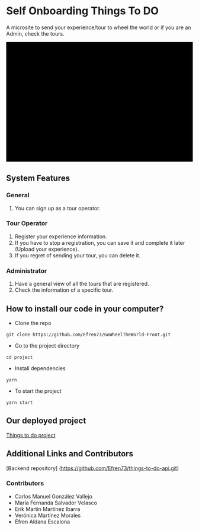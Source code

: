 # Self Onboarding Things To DO

A microsite to send your experience/tour to wheel the world or if you are an Admin, check the tours.

<p><img src = "https://github.com/Efren73/GoWheelTheWorld-Front/blob/Develop/WheelTheWorldGif.gif" /></p>

## System Features

### General 
1. You can sign up as a tour operator.

### Tour Operator
1. Register your experience information.
2. If you have to stop a registration, you can save it and complete it later (Upload your experience).
3. If you regret of sending your tour, you can delete it.

### Administrator
1. Have a general view of all the tours that are registered.
2. Check the information of a specific tour. 

## How to install our code in your computer?
* Clone the repo 
```shell
git clone https://github.com/Efren73/GoWheelTheWorld-Front.git
```
* Go to the project directory
```shell
cd project
```
* Install dependencies
```shell
yarn
```
* To start the project
```shell
yarn start
```

## Our deployed project
[Things to do project](https://wheel-the-world-things-to-do.netlify.app/)

## Additional Links and Contributors
[Backend repository] (https://github.com/Efren73/things-to-do-api.git)

### Contributors
* Carlos Manuel González Vallejo
* María Fernanda Salvador Velasco
* Erik Martín Martínez Ibarra
* Verónica Martínez Morales 
* Efren Aldana Escalona
